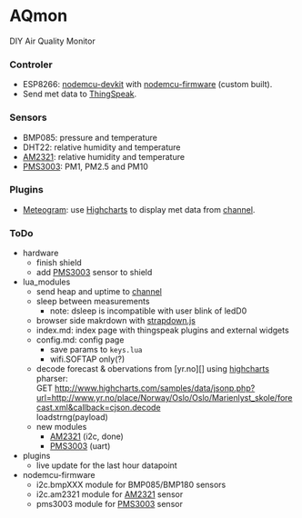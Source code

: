 # AQmon
DIY Air Quality Monitor

### Controler

- ESP8266: [nodemcu-devkit][] with [nodemcu-firmware][] (custom built).
- Send met data to [ThingSpeak][].

[nodemcu-devkit]:   https://github.com/nodemcu/nodemcu-devkit
[nodemcu-firmware]: https://github.com/nodemcu/nodemcu-firmware
[thingspeak]:       https://thingspeak.com

### Sensors

- BMP085: pressure and temperature
- DHT22: relative humidity and temperature
- [AM2321][]: relative humidity and temperature
- [PMS3003][]: PM1, PM2.5 and PM10

[AM2321]:  http://www.aliexpress.com/snapshot/6399232524.html?orderId=65033515010843
[PMS3003]: http://www.aliexpress.com/snapshot/6624872562.html?orderId=66919764160843

### Plugins

- [Meteogram][]: use [Highcharts][] to display met data from [channel][].

[meteogram]: http://thingspeak.com/plugins/15643
[highcharts]:http://www.highcharts.com
[channel]:   http://thingspeak.com/channels/37527

### ToDo
- hardware
  - finish shield
  - add [PMS3003][] sensor to shield
- lua_modules
  - send heap and uptime to [channel][]
  - sleep between measurements
    - note: dsleep is incompatible with user blink of ledD0
  - browser side makrdown with [strapdown.js][]
  - index.md: index page with thingspeak plugins and external widgets
  - config.md: config page
    - save params to `keys.lua`
    - wifi.SOFTAP only(?)
  - decode forecast & obervations from [yr.no][] using [highcharts][] pharser:<br/>
      GET http://www.highcharts.com/samples/data/jsonp.php?url=http://www.yr.no/place/Norway/Oslo/Oslo/Marienlyst_skole/forecast.xml&callback=cjson.decode<br/>
      loadstrng(payload)
  - new modules
    - [AM2321][]  (i2c, done)
    - [PMS3003][] (uart)
- plugins
  - live update for the last hour datapoint
- nodemcu-firmware
  - i2c.bmpXXX module for BMP085/BMP180 sensors
  - i2c.am2321 module for [AM2321][] sensor
  - pms3003    module for [PMS3003][] sensor

[strapdown.js]: http://strapdownjs.com
[luatool.py]: https://github.com/4refr0nt/luatool
